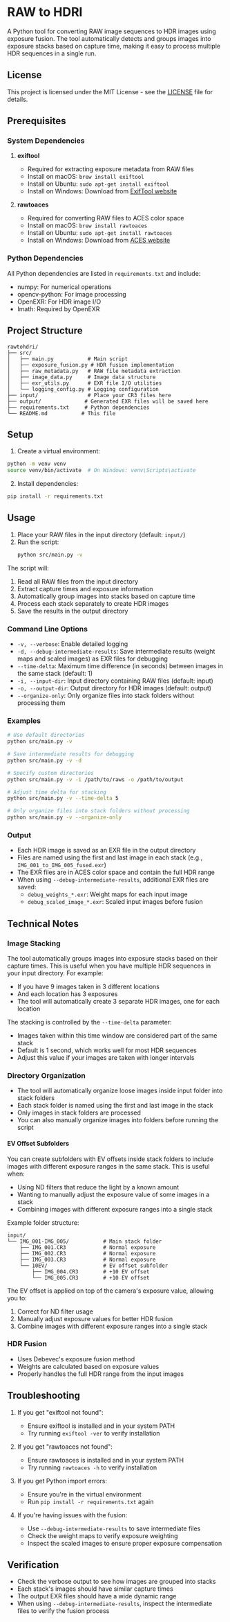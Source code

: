 # RAW to HDRI

A Python tool for converting RAW image sequences to HDR images using exposure fusion. The tool automatically detects and groups images into exposure stacks based on capture time, making it easy to process multiple HDR sequences in a single run.

## License

This project is licensed under the MIT License - see the [LICENSE](LICENSE) file for details.

## Prerequisites

### System Dependencies

1. **exiftool**
   - Required for extracting exposure metadata from RAW files
   - Install on macOS: `brew install exiftool`
   - Install on Ubuntu: `sudo apt-get install exiftool`
   - Install on Windows: Download from [ExifTool website](https://exiftool.org/)

2. **rawtoaces**
   - Required for converting RAW files to ACES color space
   - Install on macOS: `brew install rawtoaces`
   - Install on Ubuntu: `sudo apt-get install rawtoaces`
   - Install on Windows: Download from [ACES website](https://acescentral.com/t/aces-1-3-release/2497)

### Python Dependencies

All Python dependencies are listed in `requirements.txt` and include:
- numpy: For numerical operations
- opencv-python: For image processing
- OpenEXR: For HDR image I/O
- Imath: Required by OpenEXR

## Project Structure

```
rawtohdri/
├── src/
│   ├── main.py           # Main script
│   ├── exposure_fusion.py # HDR fusion implementation
│   ├── raw_metadata.py   # RAW file metadata extraction
│   ├── image_data.py     # Image data structure
│   ├── exr_utils.py      # EXR file I/O utilities
│   └── logging_config.py # Logging configuration
├── input/                # Place your CR3 files here
├── output/              # Generated EXR files will be saved here
├── requirements.txt     # Python dependencies
└── README.md           # This file
```

## Setup

1. Create a virtual environment:
```bash
python -m venv venv
source venv/bin/activate  # On Windows: venv\Scripts\activate
```

2. Install dependencies:
```bash
pip install -r requirements.txt
```

## Usage

1. Place your RAW files in the input directory (default: `input/`)
2. Run the script:
   ```bash
   python src/main.py -v
   ```

The script will:
1. Read all RAW files from the input directory
2. Extract capture times and exposure information
3. Automatically group images into stacks based on capture time
4. Process each stack separately to create HDR images
5. Save the results in the output directory

### Command Line Options

- `-v, --verbose`: Enable detailed logging
- `-d, --debug-intermediate-results`: Save intermediate results (weight maps and scaled images) as EXR files for debugging
- `--time-delta`: Maximum time difference (in seconds) between images in the same stack (default: 1)
- `-i, --input-dir`: Input directory containing RAW files (default: input)
- `-o, --output-dir`: Output directory for HDR images (default: output)
- `--organize-only`: Only organize files into stack folders without processing them

### Examples
```bash
# Use default directories
python src/main.py -v

# Save intermediate results for debugging
python src/main.py -v -d

# Specify custom directories
python src/main.py -v -i /path/to/raws -o /path/to/output

# Adjust time delta for stacking
python src/main.py -v --time-delta 5

# Only organize files into stack folders without processing
python src/main.py -v --organize-only
```

### Output
- Each HDR image is saved as an EXR file in the output directory
- Files are named using the first and last image in each stack (e.g., `IMG_001_to_IMG_005_fused.exr`)
- The EXR files are in ACES color space and contain the full HDR range
- When using `--debug-intermediate-results`, additional EXR files are saved:
  - `debug_weights_*.exr`: Weight maps for each input image
  - `debug_scaled_image_*.exr`: Scaled input images before fusion

## Technical Notes

### Image Stacking
The tool automatically groups images into exposure stacks based on their capture times. This is useful when you have multiple HDR sequences in your input directory. For example:
- If you have 9 images taken in 3 different locations
- And each location has 3 exposures
- The tool will automatically create 3 separate HDR images, one for each location

The stacking is controlled by the `--time-delta` parameter:
- Images taken within this time window are considered part of the same stack
- Default is 1 second, which works well for most HDR sequences
- Adjust this value if your images are taken with longer intervals

### Directory Organization
- The tool will automatically organize loose images inside input folder into stack folders
- Each stack folder is named using the first and last image in the stack
- Only images in stack folders are processed
- You can also manually organize images into folders before running the script

#### EV Offset Subfolders
You can create subfolders with EV offsets inside stack folders to include images with different exposure ranges in the same stack. This is useful when:
- Using ND filters that reduce the light by a known amount
- Wanting to manually adjust the exposure value of some images in a stack
- Combining images with different exposure ranges into a single stack

Example folder structure:
```
input/
└── IMG_001-IMG_005/           # Main stack folder
    ├── IMG_001.CR3            # Normal exposure
    ├── IMG_002.CR3            # Normal exposure
    ├── IMG_003.CR3            # Normal exposure
    └── 10EV/                  # EV offset subfolder
        ├── IMG_004.CR3        # +10 EV offset
        └── IMG_005.CR3        # +10 EV offset
```

The EV offset is applied on top of the camera's exposure value, allowing you to:
1. Correct for ND filter usage
2. Manually adjust exposure values for better HDR fusion
3. Combine images with different exposure ranges into a single stack

### HDR Fusion
- Uses Debevec's exposure fusion method
- Weights are calculated based on exposure values
- Properly handles the full HDR range from the input images

## Troubleshooting

1. If you get "exiftool not found":
   - Ensure exiftool is installed and in your system PATH
   - Try running `exiftool -ver` to verify installation

2. If you get "rawtoaces not found":
   - Ensure rawtoaces is installed and in your system PATH
   - Try running `rawtoaces -h` to verify installation

3. If you get Python import errors:
   - Ensure you're in the virtual environment
   - Run `pip install -r requirements.txt` again

4. If you're having issues with the fusion:
   - Use `--debug-intermediate-results` to save intermediate files
   - Check the weight maps to verify exposure weighting
   - Inspect the scaled images to ensure proper exposure compensation

## Verification

- Check the verbose output to see how images are grouped into stacks
- Each stack's images should have similar capture times
- The output EXR files should have a wide dynamic range
- When using `--debug-intermediate-results`, inspect the intermediate files to verify the fusion process 